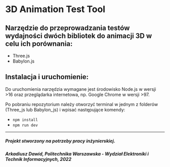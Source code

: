 # 3D Animation Test Tool

## Narzędzie do przeprowadzania testów wydajności dwóch bibliotek do animacji 3D w celu ich porównania:
* Three.js
* Babylon.js

## Instalacja i uruchomienie:

Do uruchomienia narzędzia wymagane jest środowisko Node.js w wersji >16 oraz przeglądarka internetowa, np. Google Chrome w wersji >97.

Po pobraniu repozytorium należy otworzyć terminal w jednym z folderów (Three_js lub Babylon_js) i wpisać następujące komendy:

* `npm install`
* `npm run dev`


****
##### Projekt stworzony na potrzeby pracy inżynierskiej.
##### Arkadiusz Dawid, Politechnika Warszawska - Wydział Elektroniki i Technik Informacyjnych, 2022